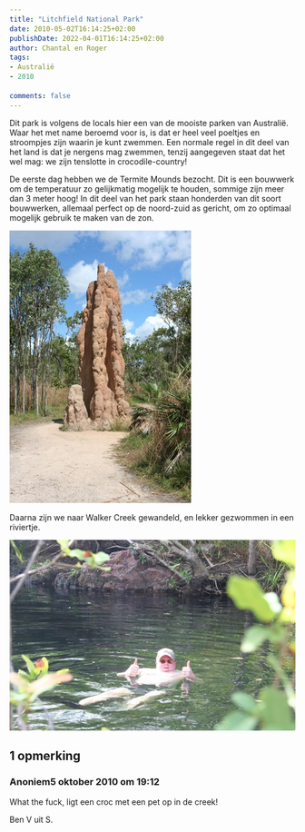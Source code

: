 ```yaml
---
title: "Litchfield National Park"
date: 2010-05-02T16:14:25+02:00
publishDate: 2022-04-01T16:14:25+02:00
author: Chantal en Roger
tags:
- Australië
- 2010

comments: false
---
```


Dit park is volgens de locals hier een van de mooiste parken van Australië. Waar het met name beroemd voor is, is dat er heel veel poeltjes en stroompjes zijn waarin je kunt zwemmen. Een normale regel in dit deel van het land is dat je nergens mag zwemmen, tenzij aangegeven staat dat het wel mag: we zijn tenslotte in crocodile-country!

De eerste dag hebben we de Termite Mounds bezocht. Dit is een bouwwerk om de temperatuur zo gelijkmatig mogelijk te houden, sommige zijn meer dan 3 meter hoog! In dit deel van het park staan honderden van dit soort bouwwerken, allemaal perfect op de noord-zuid as gericht, om zo optimaal mogelijk gebruik te maken van de zon.

![Termite Mounds](./images/IMG_29842.jpg)

Daarna zijn we naar Walker Creek gewandeld, en lekker gezwommen in een riviertje.

![Walker Creek](./images/IMG_30012.jpg)

## 1 opmerking

### Anoniem5 oktober 2010 om 19:12

What the fuck, ligt een croc met een pet op in de creek!

Ben V uit S.

